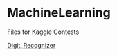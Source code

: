 # MachineLearning

Files for Kaggle Contests

[Digit_Recognizer](szuying-yang/MachineLearning/master/LICENSE)
